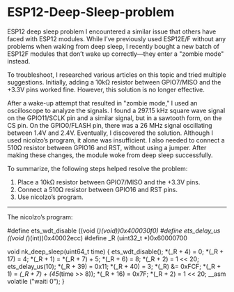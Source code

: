 # ESP12-Deep-Sleep-problem

ESP12 deep sleep problem
I encountered a similar issue that others have faced with ESP12 modules. While I’ve previously used ESP12E/F without any problems when waking from deep sleep, I recently bought a new batch of ESP12F modules that don’t wake up correctly—they enter a "zombie mode" instead.

To troubleshoot, I researched various articles on this topic and tried multiple suggestions. Initially, adding a 10kΩ resistor between GPIO7/MISO and the +3.3V pins worked fine. However, this solution is no longer effective.

After a wake-up attempt that resulted in "zombie mode," I used an oscilloscope to analyze the signals. I found a 297.15 kHz square wave signal on the GPIO11/SCLK pin and a similar signal, but in a sawtooth form, on the CS pin. On the GPIO0/FLASH pin, there was a 26 MHz signal oscillating between 1.4V and 2.4V.
Eventually, I discovered the solution. Although I used nicolzo’s program, it alone was insufficient. I also needed to connect a 510Ω resistor between GPIO16 and RST, without using a jumper. After making these changes, the module woke from deep sleep successfully.

To summarize, the following steps helped resolve the problem:
1.	Place a 10kΩ resistor between GPIO7/MISO and the +3.3V pins.
2.	Connect a 510Ω resistor between GPIO16 and RST pins.
3.	Use nicolzo’s program.

***   
The nicolzo’s program:

#define ets_wdt_disable ((void (*)(void))0x400030f0)
#define ets_delay_us ((void (*)(int))0x40002ecc)
#define _R (uint32_t *)0x60000700

void nk_deep_sleep(uint64_t time)
{
  ets_wdt_disable();
  *(_R + 4) = 0;
  *(_R + 17) = 4;
  *(_R + 1) = *(_R + 7) + 5;
  *(_R + 6) = 8;
  *(_R + 2) = 1 << 20;
  ets_delay_us(10);
  *(_R + 39) = 0x11;
  *(_R + 40) = 3;
  *(_R) &= 0xFCF;
  *(_R + 1) = *(_R + 7) + (45*(time >> 8));
  *(_R + 16) = 0x7F;
  *(_R + 2) = 1 << 20;
  __asm volatile ("waiti 0");
}
